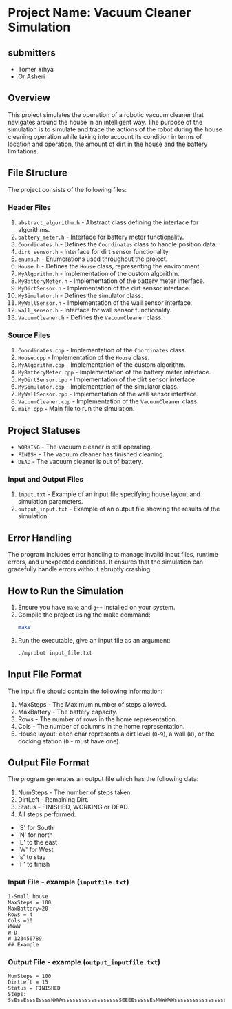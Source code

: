 # Project Name: Vacuum Cleaner Simulation

## submitters
- Tomer Yihya
- Or Asheri

## Overview
This project simulates the operation of a robotic vacuum cleaner that navigates around the house in an intelligent way. The purpose of the simulation is to simulate and trace the actions of the robot during the house cleaning operation while taking into account its condition in terms of location and operation, the amount of dirt in the house and the battery limitations.

## File Structure
The project consists of the following files:

### Header Files
1. `abstract_algorithm.h` - Abstract class defining the interface for algorithms.
2. `battery_meter.h` - Interface for battery meter functionality.
3. `Coordinates.h` - Defines the `Coordinates` class to handle position data.
4. `dirt_sensor.h` - Interface for dirt sensor functionality.
5. `enums.h` - Enumerations used throughout the project.
6. `House.h` - Defines the `House` class, representing the environment.
7. `MyAlgorithm.h` - Implementation of the custom algorithm.
8. `MyBatteryMeter.h` - Implementation of the battery meter interface.
9. `MyDirtSensor.h` - Implementation of the dirt sensor interface.
10. `MySimulator.h` - Defines the simulator class.
11. `MyWallSensor.h` - Implementation of the wall sensor interface.
12. `wall_sensor.h` - Interface for wall sensor functionality.
13. `VacuumCleaner.h` - Defines the `VacuumCleaner` class.

### Source Files
1. `Coordinates.cpp` - Implementation of the `Coordinates` class.
2. `House.cpp` - Implementation of the `House` class.
3. `MyAlgorithm.cpp` - Implementation of the custom algorithm.
4. `MyBatteryMeter.cpp` - Implementation of the battery meter interface.
5. `MyDirtSensor.cpp` - Implementation of the dirt sensor interface.
6. `MySimulator.cpp` - Implementation of the simulator class.
7. `MyWallSensor.cpp` - Implementation of the wall sensor interface.
8. `VacuumCleaner.cpp` - Implementation of the `VacuumCleaner` class.
9. `main.cpp` - Main file to run the simulation.

## Project Statuses
- `WORKING` - The vacuum cleaner is still operating.
- `FINISH` - The vacuum cleaner has finished cleaning.
- `DEAD` - The vacuum cleaner is out of battery.

### Input and Output Files
1. `input.txt` - Example of an input file specifying house layout and simulation parameters.
2. `output_input.txt` - Example of an output file showing the results of the simulation.

## Error Handling
The program includes error handling to manage invalid input files, runtime errors, and unexpected conditions.
It ensures that the simulation can gracefully handle errors without abruptly crashing.

## How to Run the Simulation
1. Ensure you have `make` and `g++` installed on your system.
2. Compile the project using the make command:
   ```sh
   make
   ```
3. Run the executable, give an input file as an argument:
   ```sh
   ./myrobot input_file.txt
   ```

## Input File Format

The input file should contain the following information:
1. MaxSteps - The Maximum number of steps allowed.
2. MaxBattery - The battery capacity. 
3. Rows - The number of rows in the home representation.
4. Cols - The number of columns in the home representation.
5. House layout:
   each char represents a dirt level (`0-9`), a wall (`W`), or the docking station (`D` - must have one).

## Output File Format
The program generates an output file which has the following data:
1. NumSteps - The number of steps taken.
2. DirtLeft - Remaining Dirt.
3. Status - FINISHED, WORKING or DEAD.
4. All steps performed:
- 'S' for South
- 'N' for north
- 'E' to the east
- 'W' for West
- 's' to stay
- 'F' to finish

### Input File - example (`inputfile.txt`)
```
1-Small house
MaxSteps = 100
MaxBattery=20
Rows = 4
Cols =10
WWWW
W D
W 123456789
## Example
```
### Output File - example (`output_inputfile.txt`)
```
NumSteps = 100
DirtLeft = 15
Status = FINISHED
Steps:
SsEssEsssEssssNWWWssssssssssssssssssSEEEEsssssEsNWWWWWssssssssssssssssssSEEEEEsssssENWWWWWWsssssssss
```

